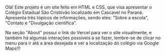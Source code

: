   Olá! Este projeto é um site feito em HTML e CSS, que visa apresentar o Colégio Estadual São Cristóvão localizado em Cascavel no Paraná. Apresenta três tópicos de informações, sendo eles: "Sobre a escola", "Contato e 
"Divulgação científica".

  Na seção "About" possui o link do Vercel para ver o site visualmente, e também há algumas interações possíveis a se fazer, lembre-se de clicar no menu para ir até a área desejada e ver a localização do colégio via
Google Maps!!!


  
